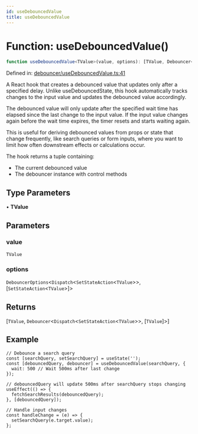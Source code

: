 ```yaml
---
id: useDebouncedValue
title: useDebouncedValue
---
```


<!-- DO NOT EDIT: this page is autogenerated from the type comments -->

# Function: useDebouncedValue()

```ts
function useDebouncedValue<TValue>(value, options): [TValue, Debouncer<Dispatch<SetStateAction<TValue>>, [TValue]>]
```

Defined in: [debouncer/useDebouncedValue.ts:41](https://github.com/TanStack/pacer/blob/main/packages/react-pacer/src/debouncer/useDebouncedValue.ts#L41)

A React hook that creates a debounced value that updates only after a specified delay.
Unlike useDebouncedState, this hook automatically tracks changes to the input value
and updates the debounced value accordingly.

The debounced value will only update after the specified wait time has elapsed since
the last change to the input value. If the input value changes again before the wait
time expires, the timer resets and starts waiting again.

This is useful for deriving debounced values from props or state that change frequently,
like search queries or form inputs, where you want to limit how often downstream effects
or calculations occur.

The hook returns a tuple containing:
- The current debounced value
- The debouncer instance with control methods

## Type Parameters

• **TValue**

## Parameters

### value

`TValue`

### options

`DebouncerOptions`\<`Dispatch`\<`SetStateAction`\<`TValue`\>\>, \[`SetStateAction`\<`TValue`\>\]\>

## Returns

\[`TValue`, `Debouncer`\<`Dispatch`\<`SetStateAction`\<`TValue`\>\>, \[`TValue`\]\>\]

## Example

```tsx
// Debounce a search query
const [searchQuery, setSearchQuery] = useState('');
const [debouncedQuery, debouncer] = useDebouncedValue(searchQuery, {
  wait: 500 // Wait 500ms after last change
});

// debouncedQuery will update 500ms after searchQuery stops changing
useEffect(() => {
  fetchSearchResults(debouncedQuery);
}, [debouncedQuery]);

// Handle input changes
const handleChange = (e) => {
  setSearchQuery(e.target.value);
};
```
